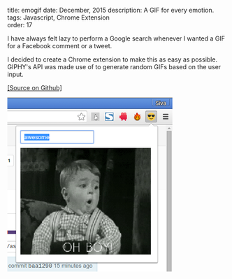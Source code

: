 title: emogif
date: December, 2015
description: A GIF for every emotion. 
tags: Javascript, Chrome Extension  
order: 17    

I have always felt lazy to perform a Google search whenever I wanted a GIF for a Facebook comment or a tweet.

I decided to create a Chrome extension to make this as easy as possible. GIPHY's API was made use of to generate random GIFs based on the user input.

[[Source on Github]](https://github.com/astronomersiva/emogif)

![Screenshot](https://github.com/astronomersiva/emogif/raw/master/sample.png)
